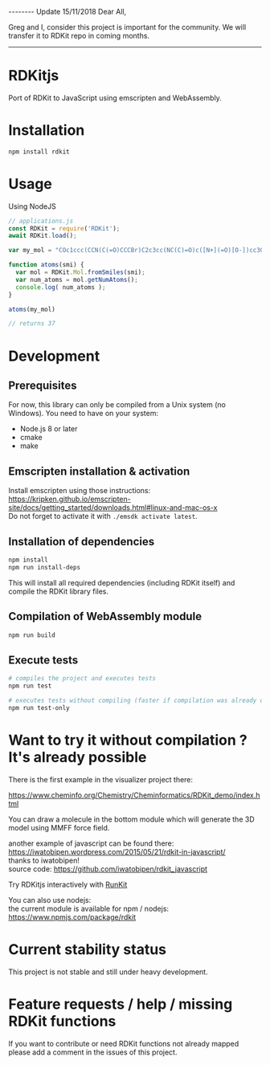 -------- Update 15/11/2018
Dear All,

Greg and I, consider this project is important for the community.
We will transfer it to RDKit repo in coming months.

---------

# RDKitjs

Port of RDKit to JavaScript using emscripten and WebAssembly.

# Installation

```bash
npm install rdkit
```

# Usage

Using NodeJS

```js
// applications.js
const RDKit = require('RDKit');
await RDKit.load();

var my_mol = "COc1ccc(CCN(C(=O)CCCBr)C2c3cc(NC(C)=O)c([N+](=O)[O-])cc3OC(C)(C)C2O)cc1";

function atoms(smi) {
  var mol = RDKit.Mol.fromSmiles(smi);
  var num_atoms = mol.getNumAtoms();
  console.log( num_atoms );
}

atoms(my_mol)

// returns 37
```

# Development

## Prerequisites

For now, this library can only be compiled from a Unix system (no Windows).
You need to have on your system:

* Node.js 8 or later
* cmake
* make

## Emscripten installation & activation

Install emscripten using those instructions: https://kripken.github.io/emscripten-site/docs/getting_started/downloads.html#linux-and-mac-os-x  
Do not forget to activate it with `./emsdk activate latest`.

## Installation of dependencies

```bash
npm install
npm run install-deps
```

This will install all required dependencies (including RDKit itself) and compile
the RDKit library files.

## Compilation of WebAssembly module

```bash
npm run build
```

## Execute tests

```bash
# compiles the project and executes tests
npm run test

# executes tests without compiling (faster if compilation was already done)
npm run test-only
```

# Want to try it without compilation ? It's already possible

There is the first example in the visualizer project there:

https://www.cheminfo.org/Chemistry/Cheminformatics/RDKit_demo/index.html

You can draw a molecule in the bottom module which will generate the 3D model using MMFF force field.

another example of javascript can be found there:  
https://iwatobipen.wordpress.com/2015/05/21/rdkit-in-javascript/  
thanks to iwatobipen!  
source code: https://github.com/iwatobipen/rdkit_javascript

Try RDKitjs interactively with [RunKit](https://npm.runkit.com/rdkit)

You can also use nodejs:  
the current module is available for npm / nodejs:  
https://www.npmjs.com/package/rdkit

# Current stability status

This project is not stable and still under heavy development.

# Feature requests / help / missing RDKit functions

If you want to contribute or need RDKit functions not already mapped please add
a comment in the issues of this project.
